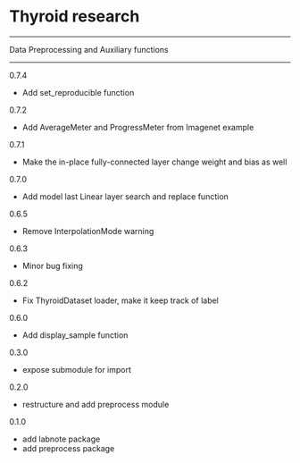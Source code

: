 # Thyroid research
------

Data Preprocessing and Auxiliary functions

------
0.7.4
- Add set_reproducible function

0.7.2
- Add AverageMeter and ProgressMeter from Imagenet example

0.7.1
- Make the in-place fully-connected layer change weight and bias as well 

0.7.0
- Add model last Linear layer search and replace function

0.6.5
- Remove InterpolationMode warning

0.6.3
- Minor bug fixing

0.6.2
- Fix ThyroidDataset loader, make it keep track of label

0.6.0
- Add display_sample function 

0.3.0
- expose submodule for import

0.2.0
- restructure and add preprocess module 

0.1.0
- add labnote package
- add preprocess package
